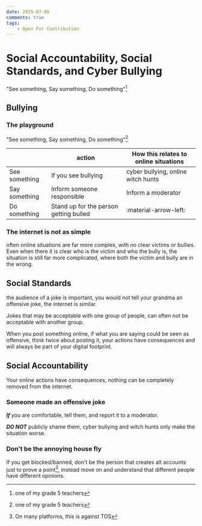 ```yaml
---
date: 2025-07-08
comments: true
tags:
    - Open For Contribution
---
```

# Social Accountability, Social Standards, and Cyber Bullying
"See something, Say something, Do something"[^1]
<!-- more -->
## Bullying
### The playground
"See something, Say something, Do something"[^1]

|               |                 action                 | How this relates to online situations |
| ------------- | -------------------------------------- | ------------------------------------- |
| See something | If you see bullying                    | cyber bullying, online witch hunts
| Say something | Inform someone responsible             | Inform a moderator
| Do something  | Stand up for the person getting bulled | :material-arrow-left:

### The internet is not as simple
often online situations are far more complex, with no clear victims or bullies. Even when there it is clear who is the victim and who the bully is, the situation is still far more complicated, where both the victim and bully are in the wrong.

## Social Standards
the audience of a joke is important, you would not tell your grandma an offensive joke, the internet is similar.

Jokes that may be acceptable with one group of people, can often not be acceptable with another group.

When you post something online, if what you are saying could be seen as offensive, think twice about posting it, your actions have consequences and will always be part of your digital footprint.

## Social Accountability
Your online actions have consequences, nothing can be completely removed from the internet.

### Someone made an offensive joke
***If*** you are comfortable, tell them, and report it to a moderator.

***DO NOT*** publicly shame them, cyber bullying and witch hunts only make the situation worse.

### Don't be the annoying house fly
If you get blocked/banned, don't be the person that creates alt accounts just to prove a point[^2], instead move on and understand that different people have different opinions.


[^1]: one of my grade 5 teachers
[^2]:On many platforms, this is against TOS